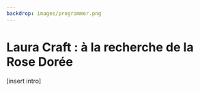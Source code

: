 ```yaml
---
backdrop: images/programmer.png
---
```


# Laura Craft : à la recherche de la Rose Dorée

[insert intro]

<Page url="/rose-doree/100" instructions="Attaqué bille en tête" action="je fonce" condition="none" />
<Page url="/rose-doree/101" instructions="Allez discuter du problème autour d'un café" action="Aller à la cafète" condition="none" />

